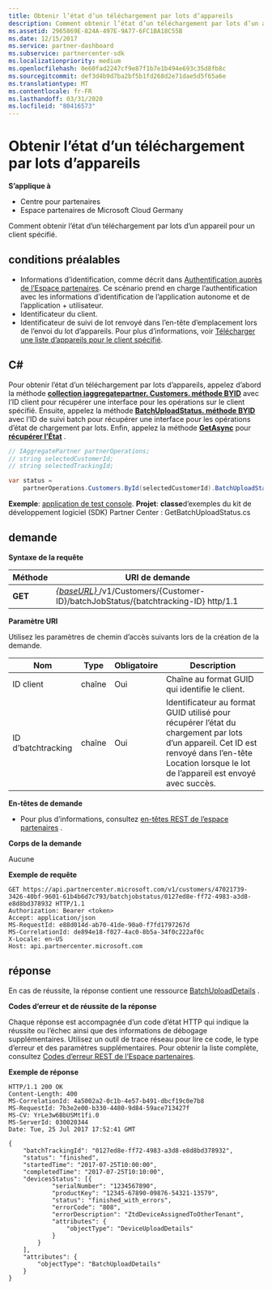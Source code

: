 ```yaml
---
title: Obtenir l’état d’un téléchargement par lots d’appareils
description: Comment obtenir l’état d’un téléchargement par lots d’un appareil pour un client spécifié.
ms.assetid: 2965869E-824A-497E-9A77-6FC1BA18C55B
ms.date: 12/15/2017
ms.service: partner-dashboard
ms.subservice: partnercenter-sdk
ms.localizationpriority: medium
ms.openlocfilehash: 0e60fad2247cf9e87f1b7e1b494e693c35d8fb8c
ms.sourcegitcommit: def3d4b9d7ba2bf5b1fd268d2e71dae5d5f65a6e
ms.translationtype: MT
ms.contentlocale: fr-FR
ms.lasthandoff: 03/31/2020
ms.locfileid: "80416573"
---
```

# <a name="get-the-status-of-a-device-batch-upload"></a>Obtenir l’état d’un téléchargement par lots d’appareils


**S’applique à**

- Centre pour partenaires
- Espace partenaires de Microsoft Cloud Germany

Comment obtenir l’état d’un téléchargement par lots d’un appareil pour un client spécifié.

## <a name="span-idprerequisitesspan-idprerequisitesspan-idprerequisitesprerequisites"></a><span id="Prerequisites"/><span id="prerequisites"/><span id="PREREQUISITES"/>conditions préalables


- Informations d’identification, comme décrit dans [Authentification auprès de l’Espace partenaires](partner-center-authentication.md). Ce scénario prend en charge l’authentification avec les informations d’identification de l’application autonome et de l’application + utilisateur.
- Identificateur du client.
- Identificateur de suivi de lot renvoyé dans l’en-tête d’emplacement lors de l’envoi du lot d’appareils. Pour plus d’informations, voir [Télécharger une liste d’appareils pour le client spécifié](upload-a-list-of-devices-for-the-specified-customer.md).

## <a name="span-idc_span-idc_c"></a><span id="C_"/><span id="c_"/>C#


Pour obtenir l’état d’un téléchargement par lots d’appareils, appelez d’abord la méthode [**collection iaggregatepartner. Customers. méthode BYID**](https://docs.microsoft.com/dotnet/api/microsoft.store.partnercenter.customers.icustomercollection.byid) avec l’ID client pour récupérer une interface pour les opérations sur le client spécifié. Ensuite, appelez la méthode [**BatchUploadStatus. méthode BYID**](https://docs.microsoft.com/dotnet/api/microsoft.store.partnercenter.devicesdeployment.ibatchjobstatuscollection.byid) avec l’ID de suivi batch pour récupérer une interface pour les opérations d’état de chargement par lots. Enfin, appelez la méthode [**GetAsync**](https://docs.microsoft.com/dotnet/api/microsoft.store.partnercenter.devicesdeployment.ibatchjobstatus.getasync) pour [**récupérer l’État**](https://docs.microsoft.com/dotnet/api/microsoft.store.partnercenter.devicesdeployment.ibatchjobstatus.get) .

``` csharp
// IAggregatePartner partnerOperations;
// string selectedCustomerId;
// string selectedTrackingId;

var status = 
    partnerOperations.Customers.ById(selectedCustomerId).BatchUploadStatus.ById(selectedTrackingId).Get();
```

**Exemple**: [application de test console](console-test-app.md). **Projet**: **classe**d’exemples du kit de développement logiciel (SDK) Partner Center : GetBatchUploadStatus.cs

## <a name="span-idrequestspan-idrequestspan-idrequestrequest"></a><span id="Request"/><span id="request"/><span id="REQUEST"/>demande


**Syntaxe de la requête**

| Méthode  | URI de demande                                                                                                       |
|---------|-------------------------------------------------------------------------------------------------------------------|
| **GET** | [ *{baseURL}* ](partner-center-rest-urls.md)/v1/Customers/{Customer-ID}/batchJobStatus/{batchtracking-ID} http/1.1 |

 

**Paramètre URI**

Utilisez les paramètres de chemin d’accès suivants lors de la création de la demande.

| Nom             | Type   | Obligatoire | Description                                                                                                                                                                    |
|------------------|--------|----------|--------------------------------------------------------------------------------------------------------------------------------------------------------------------------------|
| ID client      | chaîne | Oui      | Chaîne au format GUID qui identifie le client.                                                                                                                          |
| ID d’batchtracking | chaîne | Oui      | Identificateur au format GUID utilisé pour récupérer l’état du chargement par lots d’un appareil. Cet ID est renvoyé dans l’en-tête Location lorsque le lot de l’appareil est envoyé avec succès. |

 

**En-têtes de demande**

- Pour plus d’informations, consultez [en-têtes REST de l’espace partenaires](headers.md) .

**Corps de la demande**

Aucune

**Exemple de requête**

```http
GET https://api.partnercenter.microsoft.com/v1/customers/47021739-3426-40bf-9601-61b4b6d7c793/batchjobstatus/0127ed8e-ff72-4983-a3d8-e8d8bd378932 HTTP/1.1
Authorization: Bearer <token> 
Accept: application/json
MS-RequestId: e88d014d-ab70-41de-90a0-f7fd1797267d
MS-CorrelationId: de894e18-f027-4ac0-8b5a-34f0c222af0c
X-Locale: en-US
Host: api.partnercenter.microsoft.com
```

## <a name="span-idresponsespan-idresponsespan-idresponseresponse"></a><span id="Response"/><span id="response"/><span id="RESPONSE"/>réponse


En cas de réussite, la réponse contient une ressource [BatchUploadDetails](device-deployment-resources.md#batchuploaddetails) .

**Codes d’erreur et de réussite de la réponse**

Chaque réponse est accompagnée d’un code d’état HTTP qui indique la réussite ou l’échec ainsi que des informations de débogage supplémentaires. Utilisez un outil de trace réseau pour lire ce code, le type d’erreur et des paramètres supplémentaires. Pour obtenir la liste complète, consultez [Codes d’erreur REST de l’Espace partenaires](error-codes.md).

**Exemple de réponse**

```http
HTTP/1.1 200 OK
Content-Length: 400
MS-CorrelationId: 4a5002a2-0c1b-4e57-b491-dbcf19c0e7b8
MS-RequestId: 7b3e2e00-b330-4480-9d84-59ace713427f
MS-CV: YrLe3w6BbUSMt1fi.0
MS-ServerId: 030020344
Date: Tue, 25 Jul 2017 17:52:41 GMT

{
    "batchTrackingId": "0127ed8e-ff72-4983-a3d8-e8d8bd378932",
    "status": "finished",
    "startedTime": "2017-07-25T10:00:00",
    "completedTime": "2017-07-25T10:10:00",
    "devicesStatus": [{
            "serialNumber": "1234567890",
            "productKey": "12345-67890-09876-54321-13579",
            "status": "finished_with_errors",
            "errorCode": "808",
            "errorDescription": "ZtdDeviceAssignedToOtherTenant",
            "attributes": {
                "objectType": "DeviceUploadDetails"
            }
        }
    ],
    "attributes": {
        "objectType": "BatchUploadDetails"
    }
}
```